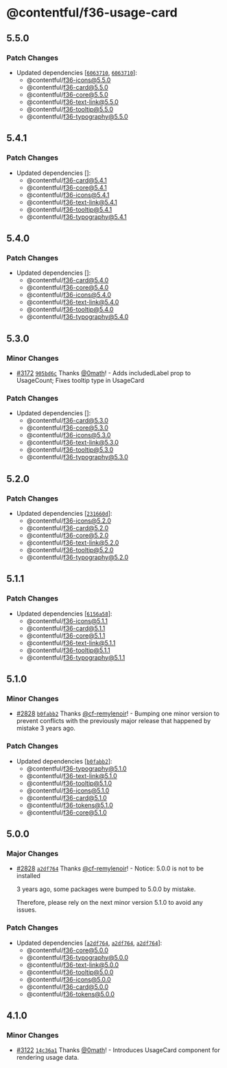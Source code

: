# @contentful/f36-usage-card

## 5.5.0

### Patch Changes

- Updated dependencies [[`6063710`](https://github.com/contentful/forma-36/commit/6063710c9c73995d65478957fbc96868f68cfa86), [`6063710`](https://github.com/contentful/forma-36/commit/6063710c9c73995d65478957fbc96868f68cfa86)]:
  - @contentful/f36-icons@5.5.0
  - @contentful/f36-card@5.5.0
  - @contentful/f36-core@5.5.0
  - @contentful/f36-text-link@5.5.0
  - @contentful/f36-tooltip@5.5.0
  - @contentful/f36-typography@5.5.0

## 5.4.1

### Patch Changes

- Updated dependencies []:
  - @contentful/f36-card@5.4.1
  - @contentful/f36-core@5.4.1
  - @contentful/f36-icons@5.4.1
  - @contentful/f36-text-link@5.4.1
  - @contentful/f36-tooltip@5.4.1
  - @contentful/f36-typography@5.4.1

## 5.4.0

### Patch Changes

- Updated dependencies []:
  - @contentful/f36-card@5.4.0
  - @contentful/f36-core@5.4.0
  - @contentful/f36-icons@5.4.0
  - @contentful/f36-text-link@5.4.0
  - @contentful/f36-tooltip@5.4.0
  - @contentful/f36-typography@5.4.0

## 5.3.0

### Minor Changes

- [#3172](https://github.com/contentful/forma-36/pull/3172) [`905bd6c`](https://github.com/contentful/forma-36/commit/905bd6c02a4df53b1682c17845d0c435204c8c72) Thanks [@0math](https://github.com/0math)! - Adds includedLabel prop to UsageCount; Fixes tooltip type in UsageCard

### Patch Changes

- Updated dependencies []:
  - @contentful/f36-card@5.3.0
  - @contentful/f36-core@5.3.0
  - @contentful/f36-icons@5.3.0
  - @contentful/f36-text-link@5.3.0
  - @contentful/f36-tooltip@5.3.0
  - @contentful/f36-typography@5.3.0

## 5.2.0

### Patch Changes

- Updated dependencies [[`231660d`](https://github.com/contentful/forma-36/commit/231660d02a9e4f30bf9ad7fbbd2b69b591f3fc00)]:
  - @contentful/f36-icons@5.2.0
  - @contentful/f36-card@5.2.0
  - @contentful/f36-core@5.2.0
  - @contentful/f36-text-link@5.2.0
  - @contentful/f36-tooltip@5.2.0
  - @contentful/f36-typography@5.2.0

## 5.1.1

### Patch Changes

- Updated dependencies [[`6156a58`](https://github.com/contentful/forma-36/commit/6156a58a25edfd12edd158f95e41154b6a5a4663)]:
  - @contentful/f36-icons@5.1.1
  - @contentful/f36-card@5.1.1
  - @contentful/f36-core@5.1.1
  - @contentful/f36-text-link@5.1.1
  - @contentful/f36-tooltip@5.1.1
  - @contentful/f36-typography@5.1.1

## 5.1.0

### Minor Changes

- [#2828](https://github.com/contentful/forma-36/pull/2828) [`b0fabb2`](https://github.com/contentful/forma-36/commit/b0fabb257f5527943daeaceccea2259cd6004225) Thanks [@cf-remylenoir](https://github.com/cf-remylenoir)! - Bumping one minor version to prevent conflicts with the previously major release that happened by mistake 3 years ago.

### Patch Changes

- Updated dependencies [[`b0fabb2`](https://github.com/contentful/forma-36/commit/b0fabb257f5527943daeaceccea2259cd6004225)]:
  - @contentful/f36-typography@5.1.0
  - @contentful/f36-text-link@5.1.0
  - @contentful/f36-tooltip@5.1.0
  - @contentful/f36-icons@5.1.0
  - @contentful/f36-card@5.1.0
  - @contentful/f36-tokens@5.1.0
  - @contentful/f36-core@5.1.0

## 5.0.0

### Major Changes

- [#2828](https://github.com/contentful/forma-36/pull/2828) [`a2df764`](https://github.com/contentful/forma-36/commit/a2df764247f7439d5b1b4f3fa71e2b46597c2785) Thanks [@cf-remylenoir](https://github.com/cf-remylenoir)! - Notice: 5.0.0 is not to be installed

  3 years ago, some packages were bumped to 5.0.0 by mistake.

  Therefore, please rely on the next minor version 5.1.0 to avoid any issues.

### Patch Changes

- Updated dependencies [[`a2df764`](https://github.com/contentful/forma-36/commit/a2df764247f7439d5b1b4f3fa71e2b46597c2785), [`a2df764`](https://github.com/contentful/forma-36/commit/a2df764247f7439d5b1b4f3fa71e2b46597c2785), [`a2df764`](https://github.com/contentful/forma-36/commit/a2df764247f7439d5b1b4f3fa71e2b46597c2785)]:
  - @contentful/f36-core@5.0.0
  - @contentful/f36-typography@5.0.0
  - @contentful/f36-text-link@5.0.0
  - @contentful/f36-tooltip@5.0.0
  - @contentful/f36-icons@5.0.0
  - @contentful/f36-card@5.0.0
  - @contentful/f36-tokens@5.0.0

## 4.1.0

### Minor Changes

- [#3122](https://github.com/contentful/forma-36/pull/3122) [`14c36a1`](https://github.com/contentful/forma-36/commit/14c36a1491ad7cc7f396bce4b4b73d344c0b5ff2) Thanks [@0math](https://github.com/0math)! - Introduces UsageCard component for rendering usage data.
